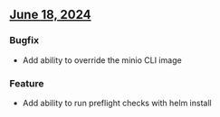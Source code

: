## [June 18, 2024](https://github.com/OpsLevel/helm-charts/compare/v2024.6.4...v2024.6.18)
### Bugfix
* Add ability to override the minio CLI image
### Feature
* Add ability to run preflight checks with helm install
